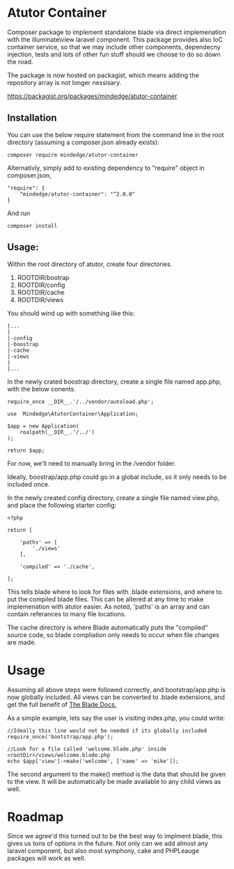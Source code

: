# Atutor Container

Composer package to implement standalone blade via direct implemenation with the illuminate\view laravel component. This package provides also IoC container service, so that we may include other components, dependecny injection, tests and lots of other fun stuff should we choose to do so down the road.

The package is now hosted on packagist, which means adding the repository array is not longer nessisary. 

https://packagist.org/packages/mindedge/atutor-container

## Installation

You can use the below require statement from the command line in the root directory (assuming a composer.json already exists):

```
composer require mindedge/atutor-container
```

Alternativly, simply add to existing dependency to "require" object in composer.json,

```
"require": {
    "mindedge/atutor-container": "^2.0.0"
}
```

And run 

```
composer install
```
## Usage:

Within the root directory of atutor, create four directories. 
1. ROOTDIR/bootrap
2. ROOTDIR/config
3. ROOTDIR/cache
4. ROOTDIR/views

You should wind up with something like this:

```
|...
|
|-config
|-boostrap
|-cache
|-views
|
|...
```

In the newly crated boostrap directory, create a single file named app.php, with the below conents.

```
require_once __DIR__.'/../vendor/autoload.php';

use  Mindedge\AtutorContainer\Application;

$app = new Application(
    realpath(__DIR__.'/../')
);

return $app;

```

For now, we'll need to manually bring in the /vendor folder.

Ideally, boostrap/app.php could go in a global include, so it only needs to be included once.

In the newly created config directory, create a single file named view.php, and place the following starter config:

```
<?php

return [

    'paths' => [
        './views'
    ],

    'compiled' => './cache',

];

```

This tells blade where to look for files with .blade extensions, and where to put the compiled blade files. This can be altered at any time to make implemenation with atutor easier. As noted, 'paths' is an array and can contain referances to many file locations.

The cache directory is where Blade automatically puts the "compiled" source code, so blade compliation only needs to occur when file changes are made.

# Usage

Assuming all above steps were followed correctly, and bootstrap/app.php is now globally included. All views can be converted to .blade extensions, and get the full benefit of [The Blade Docs.](https://laravel.com/docs/5.7/blade)

As a simple example, lets say the user is visiting index.php, you could write:

```
//Ideally this line would not be needed if its globally included
require_once('bootstrap/app.php');

//Look for a file called 'welcome.blade.php' inside <rootDir>/views/welcome.blade.php
echo $app['view']->make('welcome', ['name' => 'mike']);

```

The second argument to the make() method is the data that should be given to the view. It will be automatically be made available to any child views as well. 

# Roadmap

Since we agree'd this turned out to be the best way to implment blade, this gives us tons of options in the future. Not only can we add almost any laravel component, but also most symphony, cake and PHPLeauge packages will work as well.